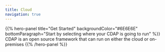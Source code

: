 ```yaml
---
title: Cloud
navigation: true
---
```


{{% hero-panel title="Get Started" 
               backgroundColor="#6E6E6E" 
               bottomParagraph="Start by selecting where your CDAP is going to run" %}}
CDAP is an open source framework that can run on either the cloud or on-premises
{{% /hero-panel %}}
